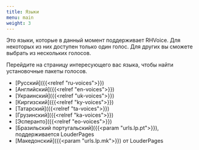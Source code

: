 ```yaml
---
title: Языки
menu: main
weight: 3
---
```


Это языки, которые в данный момент поддерживает RHVoice. Для некоторых
из них доступен только один голос. Для других вы сможете выбрать из
нескольких голосов.

Перейдите на страницу интересующего вас языка, чтобы найти
установочные пакеты голосов.

* [Русский]({{<relref "ru-voices">}})
* [Английский]({{<relref "en-voices">}})
* [Украинский]({{<relref "uk-voices">}})
* [Киргизский]({{<relref "ky-voices">}})
* [Татарский]({{<relref "ta-voices">}})
* [Грузинский]({{<relref "ka-voices">}})
* [Эсперанто]({{<relref "eo-voices">}})
* [Бразильский португальский]({{<param "urls.lp.pt">}}), поддерживается LouderPages
* [Македонский]({{<param "urls.lp.mk">}}) от LouderPages

